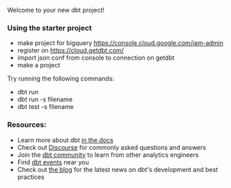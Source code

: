 Welcome to your new dbt project!

### Using the starter project

- make project for bigquery https://console.cloud.google.com/iam-admin
- register on https://cloud.getdbt.com/
- import json conf from console to connection on getdbt
- make a project 

Try running the following commands:
- dbt run
- dbt run -s filename
- dbt test -s filename


### Resources:
- Learn more about dbt [in the docs](https://docs.getdbt.com/docs/introduction)
- Check out [Discourse](https://discourse.getdbt.com/) for commonly asked questions and answers
- Join the [dbt community](https://getdbt.com/community) to learn from other analytics engineers
- Find [dbt events](https://events.getdbt.com) near you
- Check out [the blog](https://blog.getdbt.com/) for the latest news on dbt's development and best practices
